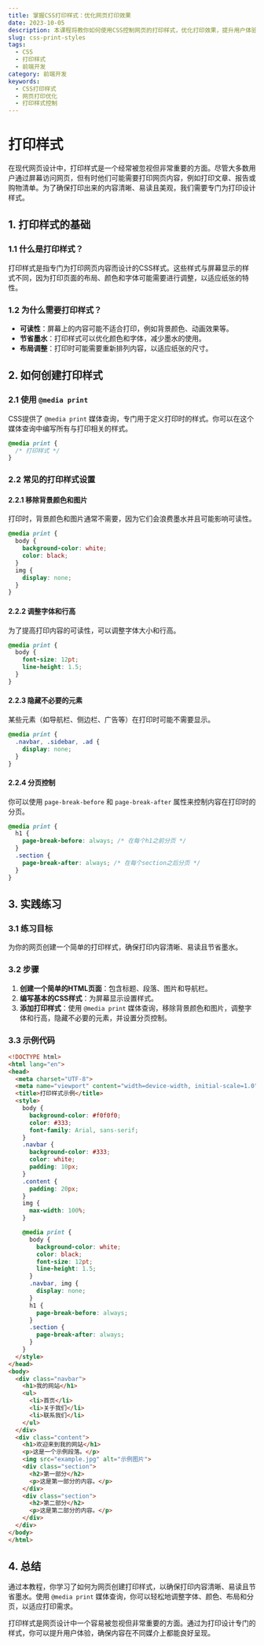```yaml
---
title: 掌握CSS打印样式：优化网页打印效果
date: 2023-10-05
description: 本课程将教你如何使用CSS控制网页的打印样式，优化打印效果，提升用户体验。
slug: css-print-styles
tags:
  - CSS
  - 打印样式
  - 前端开发
category: 前端开发
keywords:
  - CSS打印样式
  - 网页打印优化
  - 打印样式控制
---
```


# 打印样式

在现代网页设计中，打印样式是一个经常被忽视但非常重要的方面。尽管大多数用户通过屏幕访问网页，但有时他们可能需要打印网页内容，例如打印文章、报告或购物清单。为了确保打印出来的内容清晰、易读且美观，我们需要专门为打印设计样式。

## 1. 打印样式的基础

### 1.1 什么是打印样式？

打印样式是指专门为打印网页内容而设计的CSS样式。这些样式与屏幕显示的样式不同，因为打印页面的布局、颜色和字体可能需要进行调整，以适应纸张的特性。

### 1.2 为什么需要打印样式？

- **可读性**：屏幕上的内容可能不适合打印，例如背景颜色、动画效果等。
- **节省墨水**：打印样式可以优化颜色和字体，减少墨水的使用。
- **布局调整**：打印时可能需要重新排列内容，以适应纸张的尺寸。

## 2. 如何创建打印样式

### 2.1 使用 `@media print`

CSS提供了 `@media print` 媒体查询，专门用于定义打印时的样式。你可以在这个媒体查询中编写所有与打印相关的样式。

```css
@media print {
  /* 打印样式 */
}
```

### 2.2 常见的打印样式设置

#### 2.2.1 移除背景颜色和图片

打印时，背景颜色和图片通常不需要，因为它们会浪费墨水并且可能影响可读性。

```css
@media print {
  body {
    background-color: white;
    color: black;
  }
  img {
    display: none;
  }
}
```

#### 2.2.2 调整字体和行高

为了提高打印内容的可读性，可以调整字体大小和行高。

```css
@media print {
  body {
    font-size: 12pt;
    line-height: 1.5;
  }
}
```

#### 2.2.3 隐藏不必要的元素

某些元素（如导航栏、侧边栏、广告等）在打印时可能不需要显示。

```css
@media print {
  .navbar, .sidebar, .ad {
    display: none;
  }
}
```

#### 2.2.4 分页控制

你可以使用 `page-break-before` 和 `page-break-after` 属性来控制内容在打印时的分页。

```css
@media print {
  h1 {
    page-break-before: always; /* 在每个h1之前分页 */
  }
  .section {
    page-break-after: always; /* 在每个section之后分页 */
  }
}
```

## 3. 实践练习

### 3.1 练习目标

为你的网页创建一个简单的打印样式，确保打印内容清晰、易读且节省墨水。

### 3.2 步骤

1. **创建一个简单的HTML页面**：包含标题、段落、图片和导航栏。
2. **编写基本的CSS样式**：为屏幕显示设置样式。
3. **添加打印样式**：使用 `@media print` 媒体查询，移除背景颜色和图片，调整字体和行高，隐藏不必要的元素，并设置分页控制。

### 3.3 示例代码

```html
<!DOCTYPE html>
<html lang="en">
<head>
  <meta charset="UTF-8">
  <meta name="viewport" content="width=device-width, initial-scale=1.0">
  <title>打印样式示例</title>
  <style>
    body {
      background-color: #f0f0f0;
      color: #333;
      font-family: Arial, sans-serif;
    }
    .navbar {
      background-color: #333;
      color: white;
      padding: 10px;
    }
    .content {
      padding: 20px;
    }
    img {
      max-width: 100%;
    }

    @media print {
      body {
        background-color: white;
        color: black;
        font-size: 12pt;
        line-height: 1.5;
      }
      .navbar, img {
        display: none;
      }
      h1 {
        page-break-before: always;
      }
      .section {
        page-break-after: always;
      }
    }
  </style>
</head>
<body>
  <div class="navbar">
    <h1>我的网站</h1>
    <ul>
      <li>首页</li>
      <li>关于我们</li>
      <li>联系我们</li>
    </ul>
  </div>
  <div class="content">
    <h1>欢迎来到我的网站</h1>
    <p>这是一个示例段落。</p>
    <img src="example.jpg" alt="示例图片">
    <div class="section">
      <h2>第一部分</h2>
      <p>这是第一部分的内容。</p>
    </div>
    <div class="section">
      <h2>第二部分</h2>
      <p>这是第二部分的内容。</p>
    </div>
  </div>
</body>
</html>
```

## 4. 总结

通过本教程，你学习了如何为网页创建打印样式，以确保打印内容清晰、易读且节省墨水。使用 `@media print` 媒体查询，你可以轻松地调整字体、颜色、布局和分页，以适应打印需求。

打印样式是网页设计中一个容易被忽视但非常重要的方面。通过为打印设计专门的样式，你可以提升用户体验，确保内容在不同媒介上都能良好呈现。